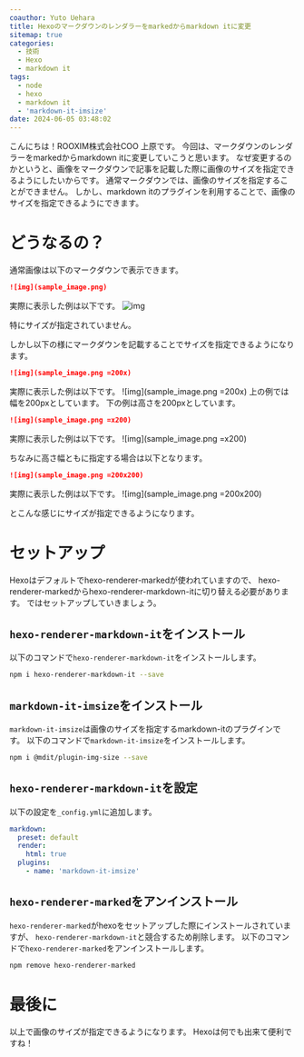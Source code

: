 ```yaml
---
coauthor: Yuto Uehara
title: Hexoのマークダウンのレンダラーをmarkedからmarkdown itに変更
sitemap: true
categories:
  - 技術
  - Hexo
  - markdown it
tags:
  - node
  - hexo
  - markdown it
  - 'markdown-it-imsize'
date: 2024-06-05 03:48:02
---
```


こんにちは！ROOXIM株式会社COO 上原です。
今回は、マークダウンのレンダラーをmarkedからmarkdown itに変更していこうと思います。
なぜ変更するのかというと、画像をマークダウンで記事を記載した際に画像のサイズを指定できるようにしたいからです。
通常マークダウンでは、画像のサイズを指定することができません。
しかし、markdown itのプラグインを利用することで、画像のサイズを指定できるようにできます。
<!-- more -->
# どうなるの？
通常画像は以下のマークダウンで表示できます。
```markdown
![img](sample_image.png)
```
実際に表示した例は以下です。
![img](sample_image.png)

特にサイズが指定されていません。

しかし以下の様にマークダウンを記載することでサイズを指定できるようになります。
```markdown
![img](sample_image.png =200x)
```
実際に表示した例は以下です。
![img](sample_image.png =200x)
上の例では幅を200pxとしています。
下の例は高さを200pxとしています。
```markdown
![img](sample_image.png =x200)
```
実際に表示した例は以下です。
![img](sample_image.png =x200)

ちなみに高さ幅ともに指定する場合は以下となります。
```markdown
![img](sample_image.png =200x200)
```
実際に表示した例は以下です。
![img](sample_image.png =200x200)

とこんな感じにサイズが指定できるようになります。

# セットアップ
Hexoはデフォルトでhexo-renderer-markedが使われていますので、
hexo-renderer-markedからhexo-renderer-markdown-itに切り替える必要があります。
ではセットアップしていきましょう。

## `hexo-renderer-markdown-it`をインストール
以下のコマンドで`hexo-renderer-markdown-it`をインストールします。
```bash
npm i hexo-renderer-markdown-it --save
```

## `markdown-it-imsize`をインストール
`markdown-it-imsize`は画像のサイズを指定するmarkdown-itのプラグインです。
以下のコマンドで`markdown-it-imsize`をインストールします。
```bash
npm i @mdit/plugin-img-size --save
```

## `hexo-renderer-markdown-it`を設定
以下の設定を`_config.yml`に追加します。

```yaml _config.yml
markdown:
  preset: default
  render:
    html: true
  plugins:
    - name: 'markdown-it-imsize'
```

## `hexo-renderer-marked`をアンインストール
`hexo-renderer-marked`がhexoをセットアップした際にインストールされていますが、
`hexo-renderer-markdown-it`と競合するため削除します。
以下のコマンドで`hexo-renderer-marked`をアンインストールします。
```bash
npm remove hexo-renderer-marked
```

# 最後に
以上で画像のサイズが指定できるようになります。
Hexoは何でも出来て便利ですね！
